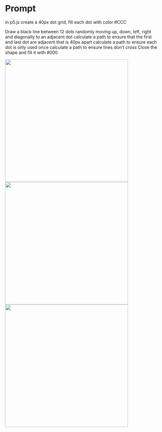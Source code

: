 # Prompt
in p5.js create a 40px dot grid, fill each dot with color #CCC

Draw a black line between 12 dots
randomly moving up, down, left, right and diagonally to an adjacent dot
calculate a path to ensure that the first and last dot are adjacent that is 40px apart
calculate a path to ensure each dot is only used once
calculate a path to ensure lines don't cross
Close the shape and fill it with #000

<img src="https://github.com/smombartz/generative-art/blob/main/12box/grid-01.png" height="400px">
<img src="https://github.com/smombartz/generative-art/blob/main/12box/grid-02.png" height="400px">
<img src="https://github.com/smombartz/generative-art/blob/main/12box/grid-02b.png" height="400px">
